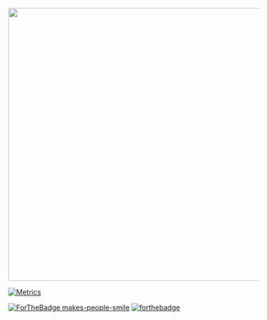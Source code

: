 
<a href="https://gifyu.com/image/5fiE"><img src="https://s3.gifyu.com/images/Pink-and-Peach-Health-LinkedIn-Banner-2.gif" width="550px" /></a>

[![Metrics](https://metrics.lecoq.io/VanillaSpace?template=classic&isocalendar=1&languages=1&pagespeed=1&isocalendar.duration=half-year&languages.limit=8&languages.colors=github&languages.threshold=0%25&pagespeed.url=.user.website&pagespeed.detailed=false&pagespeed.screenshot=false&config.timezone=America%2FToronto)](https://github.com/VanillaSpace)

[![ForTheBadge makes-people-smile](http://ForTheBadge.com/images/badges/makes-people-smile.svg)](https://github.com/VanillaSpace)
[![forthebadge](https://forthebadge.com/images/badges/built-with-love.svg)](https://github.com/VanillaSpace)


